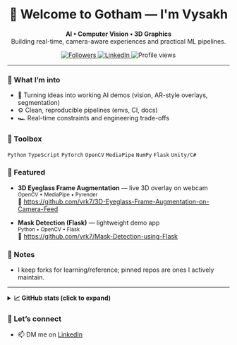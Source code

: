 <!-- Profile README: github.com/vrk7/vrk7 -->
<h1 align="center">🦇 Welcome to Gotham — I'm Vysakh</h1>
<p align="center">
  <b>AI • Computer Vision • 3D Graphics</b><br/>
  Building real-time, camera-aware experiences and practical ML pipelines.
</p>

<p align="center">
  <a href="https://github.com/vrk7">
    <img alt="Followers" src="https://img.shields.io/github/followers/vrk7?label=Follow&style=social">
  </a>
  <a href="https://www.linkedin.com/in/vysakh-ramakrishnan/">
    <img alt="LinkedIn" src="https://img.shields.io/badge/LinkedIn-Vysakh%20Ramakrishnan-blue?logo=linkedin">
  </a>
  <img alt="Profile views" src="https://komarev.com/ghpvc/?username=vrk7&style=flat">
</p>

---

### 🚀 What I’m into
- 🧪 Turning ideas into working AI demos (vision, AR-style overlays, segmentation)
- ⚙️ Clean, reproducible pipelines (envs, CI, docs)
- 🏎️ Real-time constraints and engineering trade-offs

### 🧰 Toolbox
`Python` `TypeScript` `PyTorch` `OpenCV` `MediaPipe` `NumPy` `Flask` `Unity/C#`

### 🌟 Featured
- **3D Eyeglass Frame Augmentation** — live 3D overlay on webcam  
  <sub>OpenCV • MediaPipe • Pyrender</sub>  
  🔗 https://github.com/vrk7/3D-Eyeglass-Frame-Augmentation-on-Camera-Feed

- **Mask Detection (Flask)** — lightweight demo app  
  <sub>Python • OpenCV • Flask</sub>  
  🔗 https://github.com/vrk7/Mask-Detection-using-Flask

### 📌 Notes
- I keep forks for learning/reference; pinned repos are ones I actively maintain.

---

<details>
  <summary><b>📈 GitHub stats (click to expand)</b></summary><br>
  
  <img align="center" src="https://github-readme-stats.vercel.app/api?username=vrk7&show_icons=true&hide_title=true" alt="GitHub stats">
  <br><br>
  <img align="center" src="https://github-readme-stats.vercel.app/api/top-langs/?username=vrk7&layout=compact&hide_title=true" alt="Top languages">
</details>

### 🤝 Let’s connect
- 📫 DM me on <a href="https://www.linkedin.com/in/vysakh-ramakrishnan/">LinkedIn</a>
